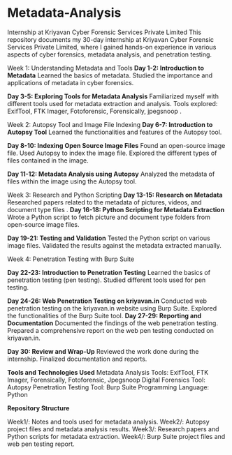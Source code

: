 # Metadata-Analysis
Internship at Kriyavan Cyber Forensic Services Private Limited
This repository documents my 30-day internship at Kriyavan Cyber Forensic Services Private Limited, where I gained hands-on experience in various aspects of cyber forensics, metadata analysis, and penetration testing.

Week 1: Understanding Metadata and Tools
**Day 1-2: Introduction to Metadata**
Learned the basics of metadata.
Studied the importance and applications of metadata in cyber forensics.

**Day 3-5: Exploring Tools for Metadata Analysis**
Familiarized myself with different tools used for metadata extraction and analysis.
Tools explored: ExifTool, FTK Imager, Fotoforensic, Forensically, jpegsnoop .


Week 2: Autopsy Tool and Image File Indexing
**Day 6-7: Introduction to Autopsy Tool**
Learned the functionalities and features of the Autopsy tool.

**Day 8-10: Indexing Open Source Image Files**
Found an open-source image file.
Used Autopsy to index the image file.
Explored the different types of files contained in the image.

**Day 11-12: Metadata Analysis using Autopsy**
Analyzed the metadata of files within the image using the Autopsy tool.


Week 3: Research and Python Scripting
**Day 13-15: Research on Metadata**
Researched papers related to the metadata of pictures, videos, and document type files
.
**Day 16-18: Python Scripting for Metadata Extraction**
Wrote a Python script to fetch picture and document type folders from open-source image files.

**Day 19-21: Testing and Validation**
Tested the Python script on various image files.
Validated the results against the metadata extracted manually.


Week 4: Penetration Testing with Burp Suite

**Day 22-23: Introduction to Penetration Testing**
Learned the basics of penetration testing (pen testing).
Studied different tools used for pen testing.

**Day 24-26: Web Penetration Testing on kriyavan.in**
Conducted web penetration testing on the kriyavan.in website using Burp Suite.
Explored the functionalities of the Burp Suite tool.
**Day 27-29: Reporting and Documentation**
Documented the findings of the web penetration testing.
Prepared a comprehensive report on the web pen testing conducted on kriyavan.in.

**Day 30: Review and Wrap-Up**
Reviewed the work done during the internship.
Finalized documentation and reports.


**Tools and Technologies Used**
Metadata Analysis Tools: ExifTool, FTK Imager, Forensically, Fotoforensic, Jpegsnoop
Digital Forensics Tool: Autopsy
Penetration Testing Tool: Burp Suite
Programming Language: Python

**Repository Structure**

Week1/: Notes and tools used for metadata analysis.
Week2/: Autopsy project files and metadata analysis results.
Week3/: Research papers and Python scripts for metadata extraction.
Week4/: Burp Suite project files and web pen testing report.
